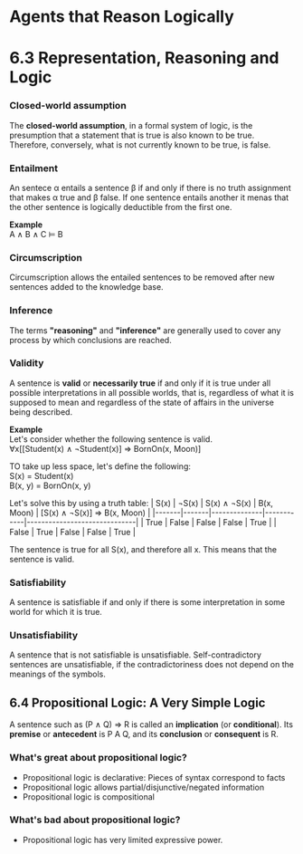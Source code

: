 # Agents that Reason Logically

# 6.3 Representation, Reasoning and Logic

### Closed-world assumption
The **closed-world assumption**, in a formal system of logic, is the presumption that a statement that is true is also known to be true. Therefore, conversely, what is not currently known to be true, is false.


### Entailment
An sentece α entails a sentence β if and only if there is no truth assignment that makes α true and β false. If one sentence entails another it menas that the other sentence is logically deductible from the first one.

**Example**\
A ∧ B ∧ C ⊨ B

### Circumscription
Circumscription allows the entailed sentences to be removed after new sentences added to the knowledge base.

### Inference
The terms **"reasoning"** and **"inference"** are generally used to cover any process by which conclusions are reached.

### Validity
A sentence is **valid** or **necessarily true** if and only if it is true under all possible interpretations in all possible worlds, that is, regardless of what it is supposed to mean and regardless of the state
of affairs in the universe being described.

**Example**\
Let's consider whether the following sentence is valid.\
∀x[[Student(x) ∧ ¬Student(x)] ⇒ BornOn(x, Moon)]

TO take up less space, let's define the following:\
S(x) = Student(x)\
B(x, y) = BornOn(x, y)

Let's solve this by using a truth table:
| S(x)  | ¬S(x) | S(x) ∧ ¬S(x) | B(x, Moon) | [S(x) ∧ ¬S(x)] ⇒ B(x, Moon) |
|-------|-------|--------------|------------|------------------------------|
| True  | False | False        | False      | True                         |
| False | True  | False        | False      | True                         |

The sentence is true for all S(x), and therefore all x. This means that the sentence is valid.

### Satisfiability
A sentence is satisfiable if and only if there is some interpretation in some world for which it is true.

### Unsatisfiability
A sentence that is not satisfiable is unsatisfiable. Self-contradictory sentences are unsatisfiable, if
the contradictoriness does not depend on the meanings of the symbols.

## 6.4 Propositional Logic: A Very Simple Logic
A sentence such as (P ∧ Q) ⇒ R is called an **implication** (or **conditional**). Its **premise** or **antecedent** is P A Q, and its **conclusion** or **consequent** is R.

### What's great about propositional logic?
- Propositional logic is declarative: Pieces of syntax correspond to facts
- Propositional logic allows partial/disjunctive/negated information
- Propositional logic is compositional

### What's bad about propositional logic?
- Propositional logic has very limited expressive power.